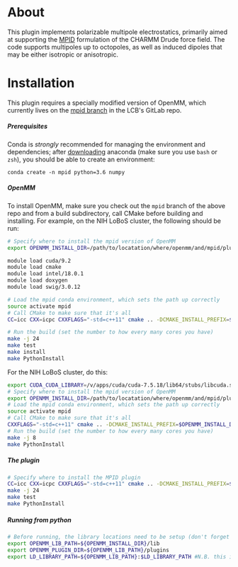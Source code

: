 # About

This plugin implements polarizable multipole electrostatics, primarily aimed at
supporting the [MPID](https://doi.org/10.1063/1.4984113) formulation of the
CHARMM Drude force field.  The code supports multipoles up to octopoles, as
well as induced dipoles that may be either isotropic or anisotropic.

# Installation

This plugin requires a specially modified version of OpenMM, which currently
lives on the [mpid
branch](https://git.lobos.nih.gov/andysim/OpenMM/commits/mpid) in the LCB's
GitLab repo.

##### Prerequisites
Conda is *strongly* recommended for managing the environment and dependencies;
after [downloading](https://conda.io/docs/download.html) anaconda (make sure
you use `bash` or `zsh`), you should be able to create an environment:

```
conda create -n mpid python=3.6 numpy
```
##### OpenMM
To install OpenMM, make sure you check out the `mpid` branch of the above repo
and from a build subdirectory, call CMake before building and installing.  For
example, on the NIH LoBoS cluster, the following should be run:
``` bash
# Specify where to install the mpid version of OpenMM 
export OPENMM_INSTALL_DIR=/path/to/locatation/where/openmm/and/mpid/plugin/should/live

module load cuda/9.2
module load cmake
module load intel/18.0.1
module load doxygen
module load swig/3.0.12

# Load the mpid conda environment, which sets the path up correctly
source activate mpid
# Call CMake to make sure that it's all
CC=icc CXX=icpc CXXFLAGS="-std=c++11" cmake .. -DCMAKE_INSTALL_PREFIX=$OPENMM_INSTALL_DIR -DPYTHON_EXECUTABLE=`which python`

# Run the build (set the number to how every many cores you have)
make -j 24
make test
make install
make PythonInstall
```
For the NIH LoBoS cluster, do this:
``` bash
export CUDA_CUDA_LIBRARY=/v/apps/cuda/cuda-7.5.18/lib64/stubs/libcuda.so
# Specify where to install the mpid version of OpenMM 
export OPENMM_INSTALL_DIR=/path/to/locatation/where/openmm/and/mpid/plugin/should/live
# Load the mpid conda environment, which sets the path up correctly
source activate mpid
# Call CMake to make sure that it's all
CXXFLAGS="-std=c++11" cmake .. -DCMAKE_INSTALL_PREFIX=$OPENMM_INSTALL_DIR -DPYTHON_EXECUTABLE=`which python` -DCUDA_CUDA_LIBRARY=$CUDA_CUDA_LIBRARY
# Run the build (set the number to how every many cores you have)
make -j 8 
make PythonInstall
```

##### The plugin
``` bash
# Specify where to install the MPID plugin
CC=icc CXX=icpc CXXFLAGS="-std=c++11" cmake .. -DCMAKE_INSTALL_PREFIX=$OPENMM_INSTALL_DIR -DPYTHON_EXECUTABLE=`which python` -DOPENMM_DIR=$OPENMM_INSTALL_DIR
make -j 24
make test
make PythonInstall
```

##### Running from python
``` bash
# Before running, the library locations need to be setup (don't forget to load the approprate Intel and CUDA modules, also)
export OPENMM_LIB_PATH=${OPENMM_INSTALL_DIR}/lib
export OPENMM_PLUGIN_DIR=${OPENMM_LIB_PATH}/plugins
export LD_LIBRARY_PATH=${OPENMM_LIB_PATH}:$LD_LIBRARY_PATH #N.B. this is $DYLD_LIBRARY_PATH on macOS instead!
```
